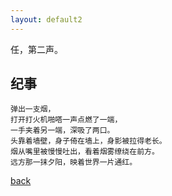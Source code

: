 ```yaml
---
layout: default2
---
```


任，第二声。

## 纪事

```
弹出一支烟，
打开打火机啪嗒一声点燃了一端，
一手夹着另一端，深吸了两口。
头靠着墙壁，身子倚在墙上，身影被拉得老长。
烟从嘴里被慢慢吐出，看着烟雾缭绕在前方。
远方那一抹夕阳，映着世界一片通红。
```


[back](./)
